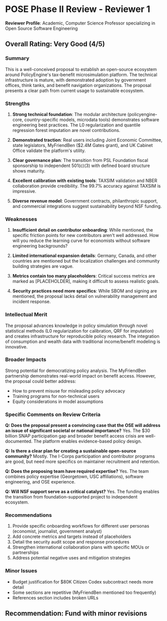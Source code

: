 # POSE Phase II Review - Reviewer 1
**Reviewer Profile**: Academic, Computer Science Professor specializing in Open Source Software Engineering

## Overall Rating: Very Good (4/5)

### Summary
This is a well-conceived proposal to establish an open-source ecosystem around PolicyEngine's tax-benefit microsimulation platform. The technical infrastructure is mature, with demonstrated adoption by government offices, think tanks, and benefit navigation organizations. The proposal presents a clear path from current usage to sustainable ecosystem.

### Strengths
1. **Strong technical foundation**: The modular architecture (policyengine-core, country-specific models, microdata tools) demonstrates software engineering best practices. The L0 regularization and quantile regression forest imputation are novel contributions.

2. **Demonstrated traction**: Real users including Joint Economic Committee, state legislators, MyFriendBen ($2.4M Gates grant), and UK Cabinet Office validate the platform's utility.

3. **Clear governance plan**: The transition from PSL Foundation fiscal sponsorship to independent 501(c)(3) with defined board structure shows maturity.

4. **Excellent calibration with existing tools**: TAXSIM validation and NBER collaboration provide credibility. The 99.7% accuracy against TAXSIM is impressive.

5. **Diverse revenue model**: Government contracts, philanthropic support, and commercial integrations suggest sustainability beyond NSF funding.

### Weaknesses
1. **Insufficient detail on contributor onboarding**: While mentioned, the specific friction points for new contributors aren't well addressed. How will you reduce the learning curve for economists without software engineering backgrounds?

2. **Limited international expansion details**: Germany, Canada, and other countries are mentioned but the localization challenges and community building strategies are vague.

3. **Metrics contain too many placeholders**: Critical success metrics are marked as [PLACEHOLDER], making it difficult to assess realistic goals.

4. **Security practices need more specifics**: While SBOM and signing are mentioned, the proposal lacks detail on vulnerability management and incident response.

### Intellectual Merit
The proposal advances knowledge in policy simulation through novel statistical methods (L0 regularization for calibration, QRF for imputation) and creates infrastructure for reproducible policy research. The integration of consumption and wealth data with traditional income/benefit modeling is innovative.

### Broader Impacts
Strong potential for democratizing policy analysis. The MyFriendBen partnership demonstrates real-world impact on benefit access. However, the proposal could better address:
- How to prevent misuse for misleading policy advocacy
- Training programs for non-technical users
- Equity considerations in model assumptions

### Specific Comments on Review Criteria

**Q: Does the proposal present a convincing case that the OSE will address an issue of significant societal or national importance?**
Yes. The $30 billion SNAP participation gap and broader benefit access crisis are well-documented. The platform enables evidence-based policy design.

**Q: Is there a clear plan for creating a sustainable open-source community?**
Mostly. The I-Corps participation and contributor programs are good, but need more specifics on maintainer recruitment and retention.

**Q: Does the proposing team have required expertise?**
Yes. The team combines policy expertise (Georgetown, USC affiliations), software engineering, and OSE experience.

**Q: Will NSF support serve as a critical catalyst?**
Yes. The funding enables the transition from foundation-supported project to independent ecosystem.

### Recommendations
1. Provide specific onboarding workflows for different user personas (economist, journalist, government analyst)
2. Add concrete metrics and targets instead of placeholders
3. Detail the security audit scope and response procedures
4. Strengthen international collaboration plans with specific MOUs or partnerships
5. Address potential negative uses and mitigation strategies

### Minor Issues
- Budget justification for $80K Citizen Codex subcontract needs more detail
- Some sections are repetitive (MyFriendBen mentioned too frequently)
- References section includes broken URLs

## Recommendation: Fund with minor revisions